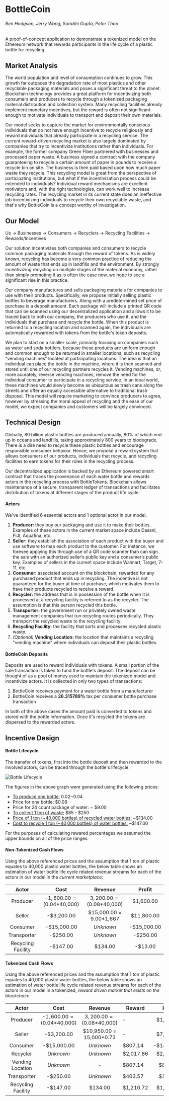 # BottleCoin
###### Ben Hodgson, Jerry Wang, Surabhi Gupta, Peter Thao

A proof-of-concept application to demonstrate a tokenized model on the Ethereum network that rewards participants in the life cycle of a plastic bottle for recycling.

## Market Analysis 
The world population and level of consumption continues to grow. This growth far outpaces the degradation rate of most plastics and other recyclable packaging materials and poses a significant threat to the planet. Blockchain technology provides a great platform for incentivizing both consumers and producers to recycle through a tokenized packaging material distribution and collection system. Many recycling facilities already implement monetary incentives, but the reward is often not significant enough to motivate individuals to transport and deposit their own materials. 

Our model seeks to capture the market for environmentally conscious individuals that do not have enough incentive to recycle religiously and reward individuals that already participate in a recycling service. The current reward-driven recycling market is also largely dominated by companies that try to incentivize institutions rather than individuals. For example, the former company Green Fiber partnered with businesses and processed paper waste. A business signed a contract with the company guaranteeing to recycle a certain amount of paper in pounds to receive a recycle bin on site. The business is then paid based upon how much paper waste they recycle. This recycling model is great from the perspective of participating institutions, but what if the incentivization process could be extended to individuals? Individual reward mechanisms are excellent motivators and, with the right technologies, can work well to increase recycling rates. The recycling market in its current state does an ineffective job incentivizing individuals to recycle their own recyclable waste, and that's why BottleCoin is a concept worthy of investigation.

## Our Model
Us → Businesses → Consumers → Recyclers → Recycling Facilities → Rewards/Incentives

Our solution incentivizes both companies and consumers to recycle common packaging materials through the reward of tokens. As is widely known, recycling has become a very common practice of reducing the amount of waste that ends up in landfills and the environment. By strongly incentivizing recycling on multiple stages of the material economy, rather than simply promoting it as is often the case now, we hope to see a significant rise in this practice.

Our company manufactures and sells packaging materials for companies to use with their products. Specifically, we propose initially selling plastic bottles to beverage manufacturers. Along with a predetermined set price of purchase is a deposit amount. Each package will include a printed QR code that can be scanned using our decentralized application and allows it to be traced back to both our company, the producers who use it, and the individuals that purchase and recycle the bottle. When this product is returned to a recycling location and scanned again, the individuals are automatically rewarded with tokens from the bottle's token deposits. 

We plan to start on a smaller scale, primarily focusing on companies such as water and soda bottlers, because these products are uniform enough and common enough to be returned in smaller locations, such as recycling “vending machines” located at participating locations. The idea is that an individual can place the bottle in the machine, where it is then scanned and stored until one of our recycling partners recycles it. Vending machines, or, more acurately, reverse vending machines, remove the need for the individual consumer to participate in a recycling service. In an ideal world, these machines would slowly become as ubiquitous as trash cans along the streets and offer an equally accessible alternative to traditional trash disposal. This model will require marketing to convince producers to agree, however by stressing the moral appeal of recycling and the ease of our model, we expect companies and customers will be largely convinced.

## Technical Design
Globally, 80 billion plastic bottles are produced annually, 80% of which end up in oceans and landfills, taking approximately 800 years to biodegrade.  There is a dire need to recycle these plastic bottles and encourage responsible consumer behavior.  Hence, we propose a reward system that allows consumers of our products, individuals that recycle, and recycling facilities to earn tokens for their roles in the recycling process.

Our decentralized application is backed by an Ethereum powered smart contract that traces the provenance of each water bottle and rewards actors in the recycling process with BottleTokens.  Blockchain allows maintenance of a secure, transparent ledger of transactions and facilitates distribution of tokens at different stages of the product life cycle.

#### Actors
We've identified 6 essential actors and 1 optional actor in our model.
  1. **Producer:** they buy our packaging and use it to make their bottles. Examples of these actors in the current market space include Dasani, FIJI, Aquafina, etc.
  2. **Seller:** they establish the association of each product with the buyer and use software to map each product to the customer.  For instance, we foresee applying this through use of a QR code scanner than can sign the sale with an authorized seller’s public key and a consumer’s public key. Examples of sellers in the current space include Walmart, Target, 7-11, etc.
  3. **Consumer:** associated account on the blockchain, rewarded for any purchased product that ends up in recycling. The incentive is not guaranteed for the buyer at time of purchase, which motivates them to have their products recycled to receive a reward. 
  4. **Recycler:** the address that is in possession of the bottle when it is processed at a recycling facility is referred to as the recycler. The assumption is that this person recycled this bottle.
  5. **Transporter:** the government run or privately owned waste management companies that run recycling routes periodically. They transport the recycled waste to the recycling facility.
  6. **Recycling Facility:** the facility that sorts and processes recycled plastic waste.
  7. _(Optional)_ **Vending Location:** the location that maintains a recycling "vending machine" where individuals can deposit their plastic bottles.
  
#### BottleCoin Deposits
Deposits are used to reward individuals with tokens. A small portion of the sale transaction is taken to fund the bottle's deposit. The deposit can be thought of as a pool of money used to maintain the tokenized model and incentivize actors. It is collected in only two types of transactions:
  1. BottleCoin receives payment for a water bottle from a manufacturer
  2. BottleCoin receives a **26.315789%** tax per consumer bottle purchase transaction

In both of the above cases the amount paid is converted to tokens and stored with the bottle information. Once it's recycled the tokens are dispersed to the rewarded actors.

## Incentive Design
#### Bottle Lifecycle
The transfer of tokens, first into the bottle deposit and then rewarded to the involved actors, can be traced through the bottle's lifecycle. 

![Bottle Lifecycle](https://lh3.googleusercontent.com/sDNTBMgEQ9IGBHjqmLs8gtvHWCPiMfcCiVm6aE3XdJfGTSLTFC-7VCXcuPUPEsUqne2mTqojD59O)

The figures in the above graph were generated using the following prices:
  * [To produce one bottle:](https://www.economist.com/economic-and-financial-indicators/2014/11/15/the-price-of-making-a-plastic-bottle) $0.02-$0.04
  * Price for one bottle: $0.08
  * Price for 24 count package of water: ~ $9.00
  * [To collect 1 ton of waste:](http://siteresources.worldbank.org/INTURBANDEVELOPMENT/Resources/336387-1334852610766/AnnexE.pdf) $85 - $250
  * [Price of 1 ton (~40,000 bottles) of recycled water bottles:](https://www.letsrecycle.com/prices/plastics/plastic-bottles/plastic-bottles-2016/) ~$134.00
  * [Cost to recycle 1 ton (~40,000 bottles) of water bottles:](http://www.english.umd.edu/interpolations/2601) ~$147.00
  
For the purposes of calculating rewared percentages we assumed the upper bounds on all of the price ranges.

#### Non-Tokenized Cash Flows

Using the above referenced prices and the assumption that 1 ton of plastic equates to 40,000 plastic water bottles, the below table shows an estimation of water bottle life cycle related revenue streams for each of the actors in our model in the _current marketplace_:

|        Actor       	|             Cost            	|           Revenue          	|    Profit   	|
|:------------------:	|:---------------------------:	|:--------------------------:	|:-----------:	|
|      Producer      	| -$1,600.00 = ($0.04*40,000) 	| $3,200.00 = ($0.08*40,000) 	|  $1,600.00  	|
|       Seller       	|          -$3,200.00         	|   $15,000.00 = 9.00*1,667  	|  $11,800.00 	|
|      Consumer      	|         -$15,000.00         	|          _Unknown_         	| -$15,000.00 	|
|     Transporter    	|           -$250.00          	|          _Unknown_         	|   -$250.00  	|
| Recycling Facility 	|           -$147.00          	|           $134.00          	|   -$13.00   	|

#### Tokenized Cash Flows

Using the above referenced prices and the assumption that 1 ton of plastic equates to 40,000 plastic water bottles, the below table shows an estimation of water bottle life cycle related revenue streams for each of the actors in our model in a tokenized, _reward driven market that exists on the blockchain_:

|        Actor       	|             Cost            	|           Revenue          	| Reward    	|    Profit   	|
|:------------------:	|:---------------------------:	|:--------------------------:	|-----------	|:-----------:	|
|      Producer      	| -$1,600.00 = ($0.04*40,000) 	| $3,200.00 = ($0.08*40,000) 	|     -     	|  $1,600.00  	|
|       Seller       	|          -$3,200.00         	|  $10,950.00 = 15,000*0.73  	|     -     	|  $7,750.00  	|
|      Consumer      	|         -$15,000.00         	|          _Unknown_         	|  $807.14  	| -$14,192.86 	|
|      Recycler      	|          _Unknown_           	|          _Unknown_         	| $2,017.86 	|  $2,017.86  	|
|  Vending Location  	|          _Unknown_          	|              -             	|  $807.14  	|   $807.14   	|
|     Transporter    	|           -$250.00          	|          _Unknown_         	|  $403.57  	|   $153.57   	|
| Recycling Facility 	|           -$147.00          	|           $134.00          	| $1,210.72 	|  $1,063.72  	|
